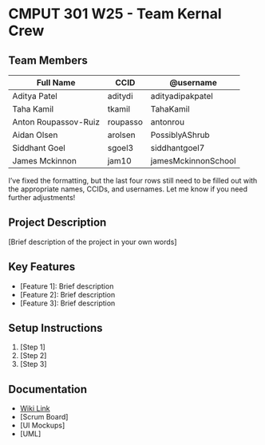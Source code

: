 # CMPUT 301 W25 - Team Kernal Crew

## Team Members

| **Full Name**       | **CCID**  | **@username**      |
|---------------------|-----------|--------------------|
| Aditya Patel        | aditydi   | adityadipakpatel   |
| Taha Kamil          | tkamil    | TahaKamil          |
| Anton Roupassov-Ruiz| roupasso  | antonrou           |
| Aidan Olsen         | arolsen   | PossiblyAShrub     |
| Siddhant Goel       | sgoel3    | siddhantgoel7      |
| James Mckinnon      | jam10     | jamesMckinnonSchool|

I’ve fixed the formatting, but the last four rows still need to be filled out with the appropriate names, CCIDs, and usernames. Let me know if you need further adjustments!

## Project Description

[Brief description of the project in your own words]

## Key Features

- [Feature 1]: Brief description
- [Feature 2]: Brief description
- [Feature 3]: Brief description

## Setup Instructions

1. [Step 1]
2. [Step 2]
3. [Step 3]

## Documentation

- [Wiki Link](https://github.com/cmput301-w25/project-kernelcrew/wiki)
- [Scrum Board]
- [UI Mockups]
- [UML]

